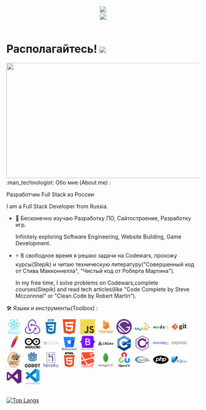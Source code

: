 <div id="header" align="center">
  <img src="https://media1.giphy.com/media/wwg1suUiTbCY8H8vIA/200w.webp?cid=ecf05e472ipz0kk9pujj8anhpkhkg6tp5ez6heq6yln3mhed&rid=200w.webp&ct=g" width="200"/>
</div>
<div id="badges" align="center">
<img src="https://www.codewars.com/users/sonytruelove/badges/large">
 </a>
</div>
<img src="https://komarev.com/ghpvc/?username=sonytruelove&style=for-the-badge&color=blue" alt=""/>
<h1>
  Располагайтесь!
  <img src="https://media0.giphy.com/media/LOnt6uqjD9OexmQJRB/200w.webp?cid=ecf05e47euy0jysjs5hxcg5jxg35zkgcvb3d2po92h3ygqs7&rid=200w.webp&ct=g" width="40px"/>
</h1>
<div align="center">
  <img src="https://media3.giphy.com/media/MT5UUV1d4CXE2A37Dg/giphy.gif?cid=790b76116f080b933ce8615290e7097915ac1d288531069d&rid=giphy.gif&ct=g" width="600" height="300"/>
</div>
:man_technologist: Обо мне (About me) : 

Разработчик Full Stack из России

I am a Full Stack Developer from Russia.

 - :seedling: Бесконечно изучаю Разработку ПО, Сайтостроение, Разработку игр.<br>
 
   Infinitely exploring Software Engineering, Website Building, Game Development.
      
- :zap: В свободное время я решаю задачи на Codewars, прохожу курсы(Stepik) и читаю техническую литературу("Совершенный код от Стива Макконнелла", "Чистый код от Роберта Мартина").<br> 

   In my free time, I solve problems on Codewars,complete courses(Stepik) and read tech articles(like "Code Complete by Steve Mcconnnel" or "Clean Code by Robert Martin").

:hammer_and_wrench: Языки и инструменты(Toolbox) :
<div>
  <img src="https://github.com/devicons/devicon/blob/master/icons/react/react-original-wordmark.svg" title="React" alt="React" width="40" height="40"/>&nbsp;
  <img src="https://github.com/devicons/devicon/blob/master/icons/redux/redux-original.svg" title="Redux" alt="Redux " width="40" height="40"/>&nbsp;
  <img src="https://github.com/devicons/devicon/blob/master/icons/css3/css3-plain-wordmark.svg"  title="CSS3" alt="CSS" width="40" height="40"/>&nbsp;
  <img src="https://github.com/devicons/devicon/blob/master/icons/html5/html5-original.svg" title="HTML5" alt="HTML" width="40" height="40"/>&nbsp;
  <img src="https://github.com/devicons/devicon/blob/master/icons/javascript/javascript-original.svg" title="JavaScript" alt="JavaScript" width="40" height="40"/>&nbsp;
  <img src="https://github.com/devicons/devicon/blob/master/icons/firebase/firebase-plain-wordmark.svg" title="Firebase" alt="Firebase" width="40" height="40"/>&nbsp;
  <img src="https://github.com/devicons/devicon/blob/master/icons/gatsby/gatsby-original.svg" title="Gatsby"  alt="Gatsby" width="40" height="40"/>&nbsp;
  <img src="https://github.com/devicons/devicon/blob/master/icons/mysql/mysql-original-wordmark.svg" title="MySQL"  alt="MySQL" width="40" height="40"/>&nbsp;
  <img src="https://github.com/devicons/devicon/blob/master/icons/nodejs/nodejs-original-wordmark.svg" title="NodeJS" alt="NodeJS" width="40" height="40"/>&nbsp;
  <img src="https://github.com/devicons/devicon/blob/master/icons/git/git-original-wordmark.svg" title="Git" **alt="Git" width="40" height="40"/>&nbsp;
  <img src="https://github.com/devicons/devicon/blob/master/icons/apache/apache-original.svg" title="Apache" **alt="Apache" width="40" height="40"/>&nbsp;
  <img src="https://github.com/devicons/devicon/blob/master/icons/arduino/arduino-plain-wordmark.svg" title="Arduino" **alt="Arduino" width="40" height="40"/>&nbsp;
  <img src="https://github.com/devicons/devicon/blob/master/icons/atom/atom-original-wordmark.svg" title="Atom" **alt="Atom" width="40" height="40"/>&nbsp;
  <img src="https://github.com/devicons/devicon/blob/master/icons/bitbucket/bitbucket-original-wordmark.svg" title="Bit" **alt="Bit" width="40" height="40"/>&nbsp;
  <img src="https://github.com/devicons/devicon/blob/master/icons/bootstrap/bootstrap-original-wordmark.svg" title="Bootstrap" **alt="Bootstrap" width="40" height="40"/>&nbsp;
  <img src="https://github.com/devicons/devicon/blob/master/icons/cmake/cmake-original-wordmark.svg" title="Cmake" **alt="Cmake" width="40" height="40"/>&nbsp;
  <img src="https://github.com/devicons/devicon/blob/master/icons/cplusplus/cplusplus-original.svg" title="Сpp" **alt="Cpp" width="40" height="40"/>&nbsp;
  <img src="https://github.com/devicons/devicon/blob/master/icons/csharp/csharp-line.svg" title="Csharp" **alt="Csharp" width="40" height="40"/>&nbsp;
  <img src="https://github.com/devicons/devicon/blob/master/icons/discordjs/discordjs-original-wordmark.svg" title="DJS" **alt="DJS" width="40" height="40"/>&nbsp;
  <img src="https://github.com/devicons/devicon/blob/master/icons/express/express-original-wordmark.svg" title="Express" **alt="Express" width="40" height="40"/>&nbsp;
  <img src="https://github.com/devicons/devicon/blob/master/icons/gcc/gcc-original.svg" title="Gcc" **alt="Gcc" width="40" height="40"/>&nbsp;
  <img src="https://github.com/devicons/devicon/blob/master/icons/godot/godot-original-wordmark.svg" title="Godot" **alt="Godot" width="40" height="40"/>&nbsp;
  <img src="https://github.com/devicons/devicon/blob/master/icons/heroku/heroku-original-wordmark.svg" title="Heroku" **alt="Heroku" width="40" height="40"/>&nbsp;
  <img src="https://github.com/devicons/devicon/blob/master/icons/html5/html5-original-wordmark.svg" title="Html5" **alt="Html5" width="40" height="40"/>&nbsp;
  <img src="https://github.com/devicons/devicon/blob/master/icons/laravel/laravel-plain-wordmark.svg" title="Laravel" **alt="Laravel" width="40" height="40"/>&nbsp;
  <img src="https://github.com/devicons/devicon/blob/master/icons/mongodb/mongodb-original-wordmark.svg" title="MongoDB" **alt="MongoDB" width="40" height="40"/>&nbsp;
  <img src="https://github.com/devicons/devicon/blob/master/icons/opencv/opencv-original-wordmark.svg" title="OpenCV" **alt="OpenCV" width="40" height="40"/>&nbsp;
  <img src="https://github.com/devicons/devicon/blob/master/icons/opengl/opengl-original.svg" title="OpenGL" **alt="OpenGL" width="40" height="40"/>&nbsp;
  <img src="https://github.com/devicons/devicon/blob/master/icons/php/php-plain.svg" title="PHP" **alt="PHP" width="40" height="40"/>&nbsp;
  <img src="https://github.com/devicons/devicon/blob/master/icons/sqlite/sqlite-original-wordmark.svg" title="SQLite" **alt="OpenGL" width="40" height="40"/>&nbsp;
  <img src="https://github.com/devicons/devicon/blob/master/icons/visualstudio/visualstudio-plain.svg" title="VS" **alt="VS" width="40" height="40"/>&nbsp;
  <img src="https://github.com/devicons/devicon/blob/master/icons/vscode/vscode-original-wordmark.svg" title="VSC" **alt="VSC" width="40" height="40"/>&nbsp;
</div>
<br>

[![Top Langs](https://github-readme-stats.vercel.app/api/top-langs/?username=sonytruelove&langs_count=8&hide=css,hack,html,makefile&layout=compact)](https://github.com/anuraghazra/github-readme-stats)

